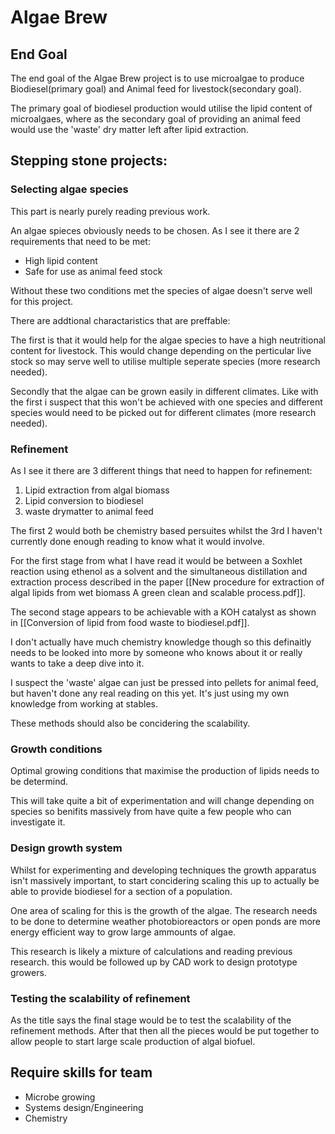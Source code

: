 # Algae Brew

## End Goal
The end goal of the Algae Brew project is to use microalgae to produce Biodiesel(primary goal) and Animal feed for livestock(secondary goal).

The primary goal of biodiesel production would utilise the lipid content of microalgaes, where as the secondary goal of providing an animal feed would use the 'waste' dry matter left after lipid extraction.

## Stepping stone projects:

### Selecting algae species

This part is nearly purely reading previous work.

An algae spieces obviously needs to be chosen. As I see it there are 2 requirements that need to be met:

 - High lipid content
 - Safe for use as animal feed stock

Without these two conditions met the species of algae doesn't serve well for this project.

There are addtional charactaristics that are preffable:

The first is that it would help for the algae species to have a high neutritional content for livestock. This would change depending on the perticular live stock so may serve well to utilise multiple seperate species (more research needed).

Secondly that the algae can be grown easily in different climates. Like with the first i suspect that this won't be achieved with one species and different species would need to be picked out for different climates (more research needed).

### Refinement

As I see it there are 3 different things that need to happen for refinement:

1. Lipid extraction from algal biomass
2. Lipid conversion to biodiesel
3. waste drymatter to animal feed

The first 2 would both be chemistry based persuites whilst the 3rd I haven't currently done enough reading to know what it would involve.

For the first stage from what I have read it would be between a Soxhlet reaction using ethenol as a solvent and the simultaneous distillation and extraction process described in the paper [[New procedure for extraction of algal lipids from wet biomass A green clean and scalable process.pdf]].

The second stage appears to be achievable with a KOH catalyst as shown in [[Conversion of lipid from food waste to biodiesel.pdf]].

I don't actually have much chemistry knowledge though so this definaitly needs to be looked into more by someone who knows about it or really wants to take a deep dive into it.

I suspect the 'waste' algae can just be pressed into pellets for animal feed, but haven't done any real reading on this yet. It's just using my own knowledge from working at stables.

These methods should also be concidering the scalability.

### Growth conditions

Optimal growing conditions that maximise the production of lipids needs to be determind.

This will take quite a bit of experimentation and will change depending on species so benifits massively from have quite a few people who can investigate it.

### Design growth system

Whilst for experimenting and developing techniques the growth apparatus isn't massively important, to start concidering scaling this up to actually be able to provide biodiesel for a section of a population.

One area of scaling for this is the growth of the algae. The research needs to be done to determine weather photobioreactors or open ponds are more energy efficient way to grow large ammounts of algae.

This research is likely a mixture of calculations and reading previous research. this would be followed up by CAD work to design prototype growers.

### Testing the scalability of refinement

As the title says the final stage would be to test the scalability of the refinement methods. After that then all the pieces would be put together to allow people to start large scale production of algal biofuel.

## Require skills for team

 - Microbe growing
 - Systems design/Engineering
 - Chemistry